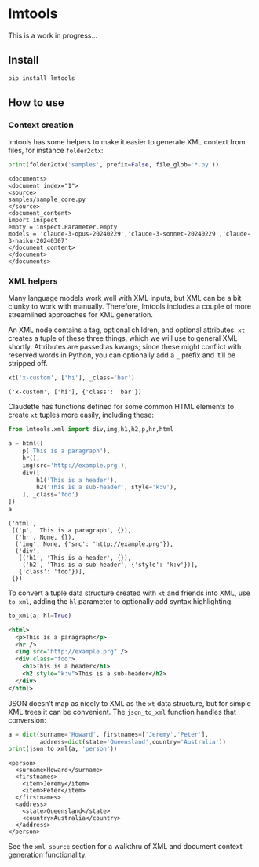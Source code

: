 # lmtools


<!-- WARNING: THIS FILE WAS AUTOGENERATED! DO NOT EDIT! -->

This is a work in progress…

## Install

``` sh
pip install lmtools
```

## How to use

### Context creation

lmtools has some helpers to make it easier to generate XML context from
files, for instance `folder2ctx`:

``` python
print(folder2ctx('samples', prefix=False, file_glob='*.py'))
```

    <documents>
    <document index="1">
    <source>
    samples/sample_core.py
    </source>
    <document_content>
    import inspect
    empty = inspect.Parameter.empty
    models = 'claude-3-opus-20240229','claude-3-sonnet-20240229','claude-3-haiku-20240307'
    </document_content>
    </document>
    </documents>

### XML helpers

Many language models work well with XML inputs, but XML can be a bit
clunky to work with manually. Therefore, lmtools includes a couple of
more streamlined approaches for XML generation.

An XML node contains a tag, optional children, and optional attributes.
`xt` creates a tuple of these three things, which we will use to general
XML shortly. Attributes are passed as kwargs; since these might conflict
with reserved words in Python, you can optionally add a `_` prefix and
it’ll be stripped off.

``` python
xt('x-custom', ['hi'], _class='bar')
```

    ('x-custom', ['hi'], {'class': 'bar'})

Claudette has functions defined for some common HTML elements to create
`xt` tuples more easily, including these:

``` python
from lmtools.xml import div,img,h1,h2,p,hr,html
```

``` python
a = html([
    p('This is a paragraph'),
    hr(),
    img(src='http://example.prg'),
    div([
        h1('This is a header'),
        h2('This is a sub-header', style='k:v'),
    ], _class='foo')
])
a
```

    ('html',
     [('p', 'This is a paragraph', {}),
      ('hr', None, {}),
      ('img', None, {'src': 'http://example.prg'}),
      ('div',
       [('h1', 'This is a header', {}),
        ('h2', 'This is a sub-header', {'style': 'k:v'})],
       {'class': 'foo'})],
     {})

To convert a tuple data structure created with `xt` and friends into
XML, use `to_xml`, adding the `hl` parameter to optionally add syntax
highlighting:

``` python
to_xml(a, hl=True)
```

``` xml
<html>
  <p>This is a paragraph</p>
  <hr />
  <img src="http://example.prg" />
  <div class="foo">
    <h1>This is a header</h1>
    <h2 style="k:v">This is a sub-header</h2>
  </div>
</html>
```

JSON doesn’t map as nicely to XML as the `xt` data structure, but for
simple XML trees it can be convenient. The `json_to_xml` function
handles that conversion:

``` python
a = dict(surname='Howard', firstnames=['Jeremy','Peter'],
         address=dict(state='Queensland',country='Australia'))
print(json_to_xml(a, 'person'))
```

    <person>
      <surname>Howard</surname>
      <firstnames>
        <item>Jeremy</item>
        <item>Peter</item>
      </firstnames>
      <address>
        <state>Queensland</state>
        <country>Australia</country>
      </address>
    </person>

See the `xml source` section for a walkthru of XML and document context
generation functionality.
